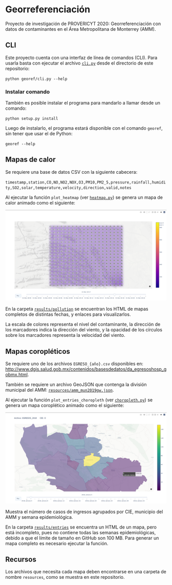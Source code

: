 # Georreferenciación

Proyecto de investigación de PROVERICYT 2020:
Georreferenciación con datos de contaminantes en el Área Metropolitana de Monterrey (AMM).

## CLI

Este proyecto cuenta con una interfaz de línea de comandos (CLI).
Para usarla basta con ejecutar el archivo [`cli.py`](/georef/cli.py) desde el directorio de este repositorio:

`python georef/cli.py --help`

### Instalar comando

También es posible instalar el programa para mandarlo a llamar desde un comando:

`python setup.py install`

Luego de instalarlo, el programa estará disponible con el comando `georef`, sin tener que usar el de Python:

`georef --help`

## Mapas de calor

Se requiere una base de datos CSV con la siguiente cabecera:

`timestamp,station,CO,NO,NO2,NOX,O3,PM10,PM2_5,pressure,rainfall,humidity,SO2,solar,temperature,velocity,direction,valid,notes`

Al ejecutar la función `plot_heatmap`
(ver [`heatmap.py`](/georef/heatmap.py))
se genera un mapa de calor animado como el siguiente:

![Mapa de calor](/results/pollution/demo.png)

En la carpeta [`results/pollution`](/results/pollution)
se encuentran los HTML de mapas completos de distintas fechas,
y enlaces para visualizarlos.

La escala de colores representa el nivel del contaminante,
la dirección de los marcadores indica la dirección del viento,
y la opacidad de los círculos sobre los marcadores representa la velocidad del viento.

## Mapas coropléticos

Se requiere uno de los archivos `EGRESO_{año}.csv` disponibles en:
<http://www.dgis.salud.gob.mx/contenidos/basesdedatos/da_egresoshosp_gobmx.html>.

También se requiere un archivo GeoJSON que contenga la división municipal del AMM:
[`resources/amm_mun2019gw.json`](/resources/amm_mun2019gw.json).

Al ejecutar la función `plot_entries_choropleth`
(ver [`choropleth.py`](/georef/choropleth.py))
se genera un mapa coroplético animado como el siguiente:

![Mapa coroplético](/results/entries/demo.png)

Muestra el número de casos de ingresos agrupados por CIE,
municipio del AMM y semana epidemiológica.

En la carpeta [`results/entries`](/results/entries)
se encuentra un HTML de un mapa, pero está incompleto,
pues no contiene todas las semanas epidemiológicas,
debido a que el límite de tamaño en GitHub son 100 MB.
Para generar un mapa completo es necesario ejecutar la función.

## Recursos

Los archivos que necesita cada mapa deben encontrarse en una carpeta de nombre `resources`, como se muestra en este repositorio.
